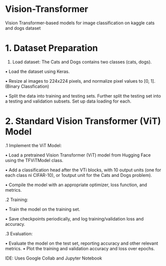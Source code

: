# Vision-Transformer
Vision Transformer-based models for image classification on kaggle cats and dogs dataset


# 1. Dataset Preparation

1. Load dataset: The Cats and Dogs contains two classes (cats, dogs).

• Load the dataset using Keras.

• Resize al images to 224x224 pixels, and normalize pixel values to [0, 1].(Binary Classfication)

• Split the data into training and testing sets. Further split the testing set into a testing and
validation subsets. Set up data loading for each.

# 2. Standard Vision Transformer (ViT) Model

.1 Implement the ViT Model:

• Load a pretrained Vision Transformer (ViT) model from Hugging Face using the TFViTModel class.

• Add a classification head after the VTi blocks, with 10 output units (one for each class ni CIFAR-10), or 1output unit for the Cats and Dogs problem).

• Compile the model with an appropriate optimizer, loss function, and metrics. 

.2 Training:

• Train the model on the training set.

• Save checkpoints periodically, and log training/validation loss and accuracy. 

.3 Evaluation:

• Evaluate the model on the test set, reporting accuracy and other relevant metrics. • Plot the training and validation accuracy and loss over epochs.

IDE: Uses Google Collab and Jupyter Notebook
